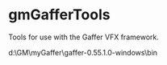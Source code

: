 # gmGafferTools
Tools for use with the Gaffer VFX framework.

d:\GM\myGaffer\gaffer-0.55.1.0-windows\bin
